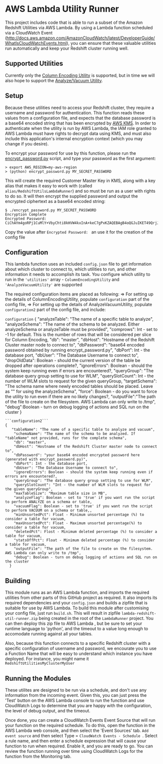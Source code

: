 # AWS Lambda Utility Runner

This project includes code that is able to run a subset of the Amazon Redshift Utilities via AWS Lambda. By using a Lambda function scheduled via a CloudWatch Event (http://docs.aws.amazon.com/AmazonCloudWatch/latest/DeveloperGuide/WhatIsCloudWatchEvents.html), you can ensure that these valuable utilities run automatically and keep your Redshift cluster running well.

## Supported Utilities

Currently only the [Column Encoding Utility](src/ColumnEncodingUtility) is supported, but in time we will also hope to support the [Analyze/Vacuum Utility](src/AnalyzeVacuumUtility).

## Setup

Because these utilities need to access your Redshift cluster, they require a username and password for authentication. This function reads these values from a configuration file, and expects that the database password is a base64 encoded string that has been encrypted by [AWS KMS](https://aws.amazon.com/kms). In order to authenticate when the utility is run by AWS Lambda, the IAM role granted to AWS Lambda must have rights to decrypt data using KMS, and must also include this application's internal encryption context (which you may change if you desire).

To encrypt your password for use by this function, please run the [encrypt_password.py](encrypt_password.py) script, and type your password as the first argument:

```
> export AWS_REGION=my-aws-region
> (python) encrypt_password.py MY_SECRET_PASSWORD
```

This will create the required Customer Master Key in KMS, along with a key alias that makes it easy to work with (called ```alias/RedshiftUtilsLambdaRunner```) and so must be run as a user with rights to do so. It will then encrypt the supplied password and output the encrypted ciphertext as a base64 encoded string:

```
$ ./encrypt_password.py MY_SECRET_PASSWORD
Encryption Complete
Encrypted Password: CiChAYm4goRPj1CuMlY+VbyChti8kHVW4kxInA+keC7gPxKZAQEBAgB4oQGJuIKET49QrjJWPlW8gobYvJB1VuJMSJwPpHgu4D8AAABwMG4GCSqGSIb3DQEHBqBhMF8CAQAwWgYJKoZIhvcNAQcBMB4GCWCGSAFlAwQBLjARBAwdVzuq29SCuPKlh9ACARCALY1H/Tb4Hw73yqLyL+Unjp4NC0F5UjETNUGPtM+DTHG8urILNTKvdv1t9S5zuQ==
```

Copy the value after ```Encrypted Password: ``` an use it for the creation of the config file

## Configuration

This lambda function uses an included ```config.json``` file to get information about which cluster to connect to, which utilities to run, and other information it needs to accomplish its task. You configure which utility to run in the ```'utilities'``` array - ```ColumnEncodingUtility``` and ```'AnalyzeVacuumUtility'``` are supported

The required configuration items are placed as following:
=> For setting up the details of ColumnEncodingUtility, populate ```configuration``` part of the config file,
=> For setting up the details of AnalyzeVacuumUtility, populate ```configuration2``` part of the config file, and include:

```configuration```
{
  "analyzeTable": "The name of a specific table to analyze",
  "analyzeSchema": "The name of the schema to be analyzed. Either analyzeSchema or analyzeTable must be provided",
  "comprows": Int - set to -1 for default. This is the number of rows that will be considered per slice for Column Encoding,
  "db": "master",
  "dbHost": "Hostname of the Redshift Cluster master node to connect to",
  "dbPassword": "base64 encoded password obtained by running encrypt_password.py",
  "dbPort": Int - the database port,
  "dbUser": "The Database Username to connect to",
  "dropOldData": Boolean - should the current version of the table be dropped after operations complete?,
  "ignoreErrors": Boolean - should the system keep running even if errors are encountered?,
  "queryGroup": "The database query group setting to use for WLM",
  "querySlotCount": Int - the number of WLM slots to request for the given queryGroup,
  "targetSchema": "The schema name where newly encoded tables should be placed. Leave as "" for using the analyzeSchema",
  "force": Boolean - do you want to force the utility to run even if there are no likely changes?,
  "outputFile":"The path of the file to create on the filesystem. AWS Lambda can only write to /tmp",
  "debug":Boolean - turn on debug logging of actions and SQL run on the cluster
  }
```
```configuration2```
{
   "tableName": "The name of a specific table to analyze and vacuum",
    "schemaName": "The name of the schema to be analyzed. If "tableName" not provided, runs for the complete schema",
    "db": "master",
    "dbHost": "Hostname of the Redshift Cluster master node to connect to",
    "dbPassword": "your base64 encoded encrypted password here (generated with encrypt_password.py)",
    "dbPort": Int - the database port,
    "dbUser": "The Database Username to connect to",
    "ignoreErrors": Boolean - should the system keep running even if errors are encountered?,
    "queryGroup": "The database query group setting to use for WLM",
    "querySlotCount": "Int - the number of WLM slots to request for the given queryGroup",
    "maxTableSize": "Maximum table size in MB",
    "analyzeFlag": Boolean - set to 'true' if you want run the script to perform ANALYZE on a schema or table,
    "vacuumFlag": Boolean - set to 'true' if you want run the script to perform VACUUM on a schema or table,,
    "minUnsortedPct": Float - Minimum unsorted percentage (%) to consider a table for vacuum,
    "maxUnsortedPct": Float - Maximum unsorted percentage(%) to consider a table for vacuum,
    "deletedPct": Flost - Minimum deleted percentage (%) to consider a table for vacuum,
    "statsOffPct": Float - Minimum deleted percentage (%) to consider a table for vacuum,
    "outputFile": "The path of the file to create on the filesystem. AWS Lambda can only write to /tmp",
    "debug": Boolean - turn on debug logging of actions and SQL run on the cluster
  }
```

## Building

This module runs as an AWS Lambda function, and imports the required utilities from other parts of this GitHub project as required. It also imports its required dependencies and your ```config.json``` and builds a zipfile that is suitable for use by AWS Lambda. To build this module after customising your config file, just run ```build.sh```. This will result in zipfile ```lambda-redshift-util-runner.zip``` being created in the root of the ```LambdaRunner``` project. You can then deploy this zip file to AWS Lambda , but be sure to set your runtime language to 'python', and the timeout to a value long enough to accomodate running against all your tables.

Also, because this function connects to a specific Redshift cluster with a specific configuration of username and password, we encourate you to use a Function Name that will be easy to understand which instance you have deployed. For instance, you might name it ```RedshiftUtilitiesMyClusterMyUser```

## Running the Modules

These utilites are designed to be run via a schedule, and don't use any information from the incoming event. Given this, you can just press the 'Test' button on the AWS Lambda console to run the function and use CloudWatch Logs to determine that you are happy with the configuration, the level of debug output, and the timeout.

Once done, you can create a CloudWatch Events Event Source that will run your function on the required schedule. To do this, open the function in the AWS Lambda web console, and then select the 'Event Sources' tab. ```Add event source``` and then select Type = ```CloudWatch Events - Schedule ```. Select a rule name, and then enter a schedule expression that will cause your function to run when required. Enable it, and you are ready to go. You can review the function running over time using CloudWatch Logs for the function from the Monitoring tab.
